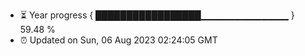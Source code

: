 - ⏳ Year progress { █████████████████▁▁▁▁▁▁▁▁▁▁▁▁▁ } 59.48 %
- ⏰ Updated on Sun, 06 Aug 2023 02:24:05 GMT


